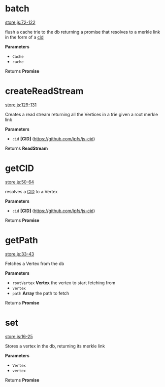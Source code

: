 # batch

[store.js:72-122](https://github.com/wanderer/merkle-trie/blob/9a816f019d7eed12f418a6fb15a8632559c6bafa/store.js#L72-L122 "Source code on GitHub")

flush a cache trie to the db returning a promise that resolves to a merkle
link in the form of a [cid](https://github.com/ipfs/js-cid)

**Parameters**

-   `Cache`  
-   `cache`  

Returns **Promise** 

# createReadStream

[store.js:129-131](https://github.com/wanderer/merkle-trie/blob/9a816f019d7eed12f418a6fb15a8632559c6bafa/store.js#L129-L131 "Source code on GitHub")

Creates a read stream returning all the Vertices in a trie given a root merkle link

**Parameters**

-   `cid` **[CID]** (<https://github.com/ipfs/js-cid>)

Returns **ReadStream** 

# getCID

[store.js:50-64](https://github.com/wanderer/merkle-trie/blob/9a816f019d7eed12f418a6fb15a8632559c6bafa/store.js#L50-L64 "Source code on GitHub")

resolves a [CID](https://github.com/ipfs/js-cid) to a Vertex

**Parameters**

-   `cid` **[CID]** (<https://github.com/ipfs/js-cid>)

Returns **Promise** 

# getPath

[store.js:33-43](https://github.com/wanderer/merkle-trie/blob/9a816f019d7eed12f418a6fb15a8632559c6bafa/store.js#L33-L43 "Source code on GitHub")

Fetches a Vertex from the db

**Parameters**

-   `rootVertex` **Vertex** the vertex to start fetching from
-   `vertex`  
-   `path` **Array** the path to fetch

Returns **Promise** 

# set

[store.js:16-25](https://github.com/wanderer/merkle-trie/blob/9a816f019d7eed12f418a6fb15a8632559c6bafa/store.js#L16-L25 "Source code on GitHub")

Stores a vertex in the db, returning its merkle link

**Parameters**

-   `Vertex`  
-   `vertex`  

Returns **Promise** 
